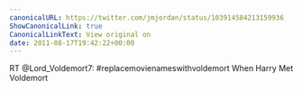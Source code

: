 ```yaml
---
canonicalURL: https://twitter.com/jmjordan/status/103914584213159936
ShowCanonicalLink: true
CanonicalLinkText: View original on
date: 2011-08-17T19:42:22+00:00
---
```

RT @Lord_Voldemort7: #replacemovienameswithvoldemort When Harry Met Voldemort